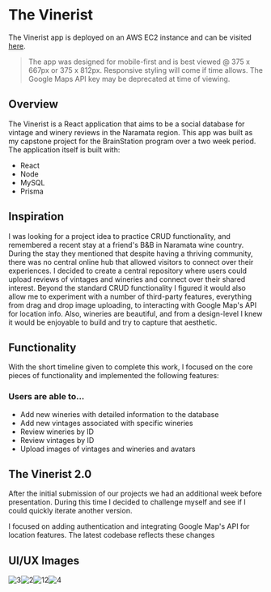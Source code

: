 # The Vinerist

The Vinerist app is deployed on an AWS EC2 instance and can be visited [here](http://54.189.178.229).

> The app was designed for mobile-first and is best viewed @ 375 x 667px or 375 x 812px.  Responsive styling will come if time allows.  The Google Maps API key may be deprecated at time of viewing.



## Overview

The Vinerist is a React application that aims to be a social database for vintage and winery reviews in the Naramata region.  This app was built as my capstone project for the BrainStation program over a two week period.  The application itself is built with:

* React
* Node
* MySQL
* Prisma


## Inspiration

I was looking for a project idea to practice CRUD functionality, and remembered a recent stay at a friend's B&B in Naramata wine country.  During the stay they mentioned that despite having a thriving community, there was no central online hub that allowed visitors to connect over their experiences.  I decided to create a central repository where users could upload reviews of vintages and wineries and connect over their shared interest.  Beyond the standard CRUD functionality I figured it would also allow me to experiment with a number of third-party features, everything from drag and drop image uploading, to interacting with Google Map's API for location info.  Also, wineries are beautiful, and from a design-level I knew it would be enjoyable to build and try to capture that aesthetic.


## Functionality

With the short timeline given to complete this work, I focused on the core pieces of functionality and implemented the following features:


### Users are able to...

* Add new wineries with detailed information to the database
* Add new vintages associated with specific wineries
* Review wineries by ID
* Review vintages by ID
* Upload images of vintages and wineries and avatars


## The Vinerist 2.0

After the initial submission of our projects we had an additional week before presentation.  During this time I decided to challenge myself and see if I could quickly iterate another version.

I focused on adding authentication and integrating Google Map's API for location features.  The latest codebase reflects these changes


## UI/UX Images

![3](https://user-images.githubusercontent.com/71992181/125136925-8da9f300-e0c0-11eb-9d72-37212f8ede7a.png)![2](https://user-images.githubusercontent.com/71992181/125136921-8c78c600-e0c0-11eb-866e-a1be352d8b11.png)![12](https://user-images.githubusercontent.com/71992181/125137601-e0d07580-e0c1-11eb-96dd-96b16b711b77.png)![4](https://user-images.githubusercontent.com/71992181/125136931-8f73b680-e0c0-11eb-8b67-518479241d0c.png)


